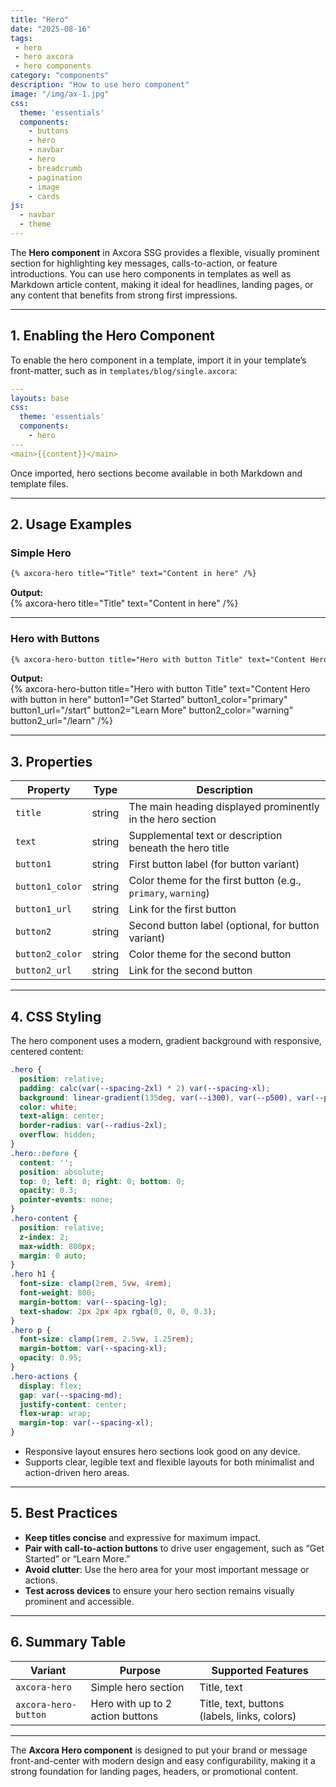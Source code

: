 ```yaml
---
title: "Hero"
date: "2025-08-16"
tags: 
 - hero
 - hero axcora
 - hero components
category: "components"
description: "How to use hero component"
image: "/img/ax-1.jpg"
css:
  theme: 'essentials'
  components:
    - buttons
    - hero
    - navbar
    - hero
    - breadcrumb
    - pagination
    - image
    - cards
js:
  - navbar
  - theme
---
```

The **Hero component** in Axcora SSG provides a flexible, visually prominent section for highlighting key messages, calls-to-action, or feature introductions. You can use hero components in templates as well as Markdown article content, making it ideal for headlines, landing pages, or any content that benefits from strong first impressions.

---

## 1. Enabling the Hero Component

To enable the hero component in a template, import it in your template’s front-matter, such as in `templates/blog/single.axcora`:

```yaml
---
layouts: base
css:
  theme: 'essentials'
  components:
    - hero
---
<main>{{content}}</main>
```

Once imported, hero sections become available in both Markdown and template files.

---

## 2. Usage Examples

### Simple Hero

```markdown
{% axcora-hero title="Title" text="Content in here" /%}
```
**Output:**  
{% axcora-hero title="Title" text="Content in here" /%}

---

### Hero with Buttons

```markdown
{% axcora-hero-button title="Hero with button Title" text="Content Hero with button in here" button1="Get Started" button1_color="primary" button1_url="/start" button2="Learn More" button2_color="warning" button2_url="/learn" /%}
```
**Output:**  
{% axcora-hero-button title="Hero with button Title" text="Content Hero with button in here" button1="Get Started" button1_color="primary" button1_url="/start" button2="Learn More" button2_color="warning" button2_url="/learn" /%}

---

## 3. Properties

| Property          | Type   | Description                                                                  |
|-------------------|--------|------------------------------------------------------------------------------|
| `title`           | string | The main heading displayed prominently in the hero section                   |
| `text`            | string | Supplemental text or description beneath the hero title                      |
| `button1`         | string | First button label (for button variant)                                      |
| `button1_color`   | string | Color theme for the first button (e.g., `primary`, `warning`)                |
| `button1_url`     | string | Link for the first button                                                    |
| `button2`         | string | Second button label (optional, for button variant)                           |
| `button2_color`   | string | Color theme for the second button                                            |
| `button2_url`     | string | Link for the second button                                                   |

---

## 4. CSS Styling

The hero component uses a modern, gradient background with responsive, centered content:

```css
.hero {
  position: relative;
  padding: calc(var(--spacing-2xl) * 2) var(--spacing-xl);
  background: linear-gradient(135deg, var(--i300), var(--p500), var(--p700));
  color: white;
  text-align: center;
  border-radius: var(--radius-2xl);
  overflow: hidden;
}
.hero::before {
  content: '';
  position: absolute;
  top: 0; left: 0; right: 0; bottom: 0;
  opacity: 0.3;
  pointer-events: none;
}
.hero-content {
  position: relative;
  z-index: 2;
  max-width: 800px;
  margin: 0 auto;
}
.hero h1 {
  font-size: clamp(2rem, 5vw, 4rem);
  font-weight: 800;
  margin-bottom: var(--spacing-lg);
  text-shadow: 2px 2px 4px rgba(0, 0, 0, 0.3);
}
.hero p {
  font-size: clamp(1rem, 2.5vw, 1.25rem);
  margin-bottom: var(--spacing-xl);
  opacity: 0.95;
}
.hero-actions {
  display: flex;
  gap: var(--spacing-md);
  justify-content: center;
  flex-wrap: wrap;
  margin-top: var(--spacing-xl);
}
```

- Responsive layout ensures hero sections look good on any device.
- Supports clear, legible text and flexible layouts for both minimalist and action-driven hero areas.

---

## 5. Best Practices

- **Keep titles concise** and expressive for maximum impact.
- **Pair with call-to-action buttons** to drive user engagement, such as “Get Started” or “Learn More.”
- **Avoid clutter**: Use the hero area for your most important message or actions.
- **Test across devices** to ensure your hero section remains visually prominent and accessible.

---

## 6. Summary Table

| Variant             | Purpose                              | Supported Features                  |
|---------------------|--------------------------------------|-------------------------------------|
| `axcora-hero`       | Simple hero section                  | Title, text                         |
| `axcora-hero-button`| Hero with up to 2 action buttons     | Title, text, buttons (labels, links, colors) |

---

The **Axcora Hero component** is designed to put your brand or message front-and-center with modern design and easy configurability, making it a strong foundation for landing pages, headers, or promotional content.